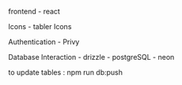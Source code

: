 frontend - react 

Icons - tabler Icons

Authentication - Privy

Database Interaction - drizzle
                     - postgreSQL
                     - neon


to update tables : npm run db:push